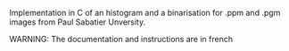 Implementation in C of an histogram and a binarisation for .ppm and .pgm images from Paul Sabatier Unversity.

WARNING:
The documentation and instructions are in french

